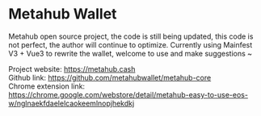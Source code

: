# Metahub Wallet

Metahub open source project, the code is still being updated, this code is not perfect, the author will continue to optimize. Currently using Mainfest V3 + Vue3 to rewrite the wallet, welcome to use and make suggestions ~

Project website: https://metahub.cash  
Github link: https://github.com/metahubwallet/metahub-core  
Chrome extension link: https://chrome.google.com/webstore/detail/metahub-easy-to-use-eos-w/nglnaekfdaelelcaokeemlnopjhekdkj